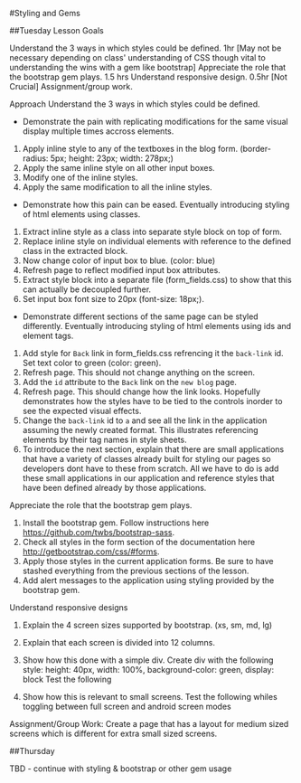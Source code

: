 #Styling and Gems

##Tuesday
Lesson Goals

Understand the 3 ways in which styles could be defined. 1hr [May not be necessary depending on class' understanding of CSS though vital to understanding the wins with a gem like bootstrap]
Appreciate the role that the bootstrap gem plays. 1.5 hrs
Understand responsive design. 0.5hr [Not Crucial]
Assignment/group work.

Approach
Understand the 3 ways in which styles could be defined.
- Demonstrate the pain with replicating modifications for the same visual display multiple times accross elements.
1. Apply inline style to any of the textboxes in the blog form. (border-radius: 5px; height: 23px; width: 278px;)
2. Apply the same inline style on all other input boxes.
3. Modify one of the inline styles.
4. Apply the same modification to all the inline styles.

- Demonstrate how this pain can be eased. Eventually introducing styling of html elements using classes.
1. Extract inline style as a class into separate style block on top of form.
2. Replace inline style on individual elements with reference to the defined class in the extracted block.
3. Now change color of input box to blue. (color: blue)
4. Refresh page to reflect modified input box attributes.
5. Extract style block into a separate file (form_fields.css) to show that this can actually be decoupled further.
6. Set input box font size to 20px (font-size: 18px;).

- Demonstrate different sections of the same page can be styled differently. Eventually introducing styling of html elements using ids and element tags.
1. Add style for `Back` link in form_fields.css refrencing it the `back-link` id. Set text color to green (color: green).
2. Refresh page. This should not change anything on the screen.
3. Add the `id` attribute to the `Back` link on the `new blog` page.
4. Refresh page. This should change how the link looks. Hopefully demonstrates how the styles have to be tied to the controls inorder to see the expected visual effects.
4. Change the `back-link` id to `a` and see all the link in the application assuming the newly created format. This illustrates referencing elements by their tag names in style sheets.
5. To introduce the next section, explain that there are small applications that have a variety of classes already built for styling our pages so developers dont have to these from scratch. All we have to do is add these small applications in our application and reference styles that have been defined already by those applications.

Appreciate the role that the bootstrap gem plays.
1. Install the bootstrap gem. Follow instructions here https://github.com/twbs/bootstrap-sass.
2. Check all styles in the form section of the documentation here http://getbootstrap.com/css/#forms.
3. Apply those styles in the current application forms. Be sure to have stashed everything from the previous sections of the lesson.
4. Add alert messages to the application using styling provided by the bootstrap gem.

Understand responsive designs
1. Explain the 4 screen sizes supported by bootstrap. (xs, sm, md, lg)
2. Explain that each screen is divided into 12 columns.
3. Show how this done with a simple div.
   Create div with the following style: height: 40px, width: 100%, background-color: green, display: block
   Test the following
     <div class="col-md-6"></div>
     <div class="col-md-6"></div>

     <div class="col-md-3"></div>
     <div class="col-md-9"></div>

     <div class="col-md-4"></div>
     <div class="col-md-8"></div>

     <div class="col-md-12"></div>

     <div class="col-md-11"></div>
     <div class="col-md-3"></div>
4. Show how this is relevant to small screens.
   Test the following whiles toggling between full screen and android screen modes
     <div class="col-sm-3 col-md-6"></div>
     <div class="col-sm-9 col-md-6"></div>

     <div class="col-sm-12 col-md-6"></div>
     <div class="col-md-12 col-md-6"></div>


Assignment/Group Work:
Create a page that has a layout for medium sized screens which is different for extra small sized screens.



##Thursday

TBD - continue with styling & bootstrap or other gem usage
